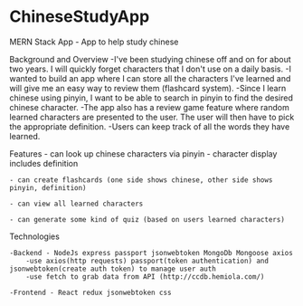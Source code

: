 # ChineseStudyApp

MERN Stack App - App to help study chinese

Background and Overview
-I've been studying chinese off and on for about two years. I will quickly forget characters that I don't use on a daily basis. 
-I wanted to build an app where I can store all the characters I've learned and will give me an easy way to review them (flashcard system).
-Since I learn chinese using pinyin, I want to be able to search in pinyin to find the desired chinese character.
-The app also has a review game feature where random learned characters are presented to the user. The user will then have to pick the appropriate definition.
-Users can keep track of all the words they have learned.

Features
    - can look up chinese characters via pinyin
        - character display includes definition 

    - can create flashcards (one side shows chinese, other side shows pinyin, definition)

    - can view all learned characters 

    - can generate some kind of quiz (based on users learned characters)
    
Technologies

    -Backend - NodeJs express passport jsonwebtoken MongoDb Mongoose axios
        -use axios(http requests) passport(token authentication) and jsonwebtoken(create auth token) to manage user auth
        -use fetch to grab data from API (http://ccdb.hemiola.com/)

    -Frontend - React redux jsonwebtoken css 

